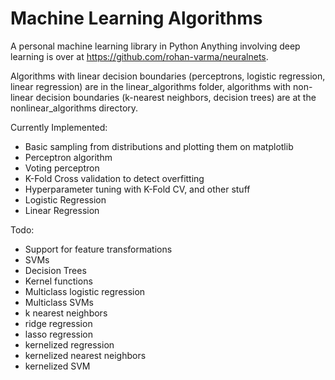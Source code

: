 # Machine Learning Algorithms
A personal machine learning library in Python
Anything involving deep learning is over at https://github.com/rohan-varma/neuralnets. 

Algorithms with linear decision boundaries (perceptrons, logistic regression, linear regression) are in the linear_algorithms folder, algorithms with non-linear decision boundaries (k-nearest neighbors, decision trees) are at the nonlinear_algorithms directory. 

Currently Implemented:

- Basic sampling from distributions and plotting them on matplotlib
- Perceptron algorithm
- Voting perceptron 
- K-Fold Cross validation to detect overfitting
- Hyperparameter tuning with K-Fold CV, and other stuff 
- Logistic Regression
- Linear Regression

Todo: 
- Support for feature transformations
- SVMs
- Decision Trees
- Kernel functions
- Multiclass logistic regression
- Multiclass SVMs 
- k nearest neighbors
- ridge regression
- lasso regression
- kernelized regression
- kernelized nearest neighbors
- kernelized SVM
